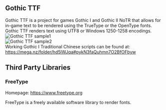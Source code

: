 ## Gothic TTF

Gothic TTF is a project for games Gothic I and Gothic II NoTR that allows for in-game text to be rendered using the TrueType or the OpenType fonts.
Gothic TTF renders text using UTF8 or Windows 1250-1258 encodings.
![Gothic TTF sample1](https://i.ibb.co/ggLcGSF/1.png)  
![Gothic TTF sample2](https://i.ibb.co/MRFSpLp/1.png)  
Working Gothic I Traditional Chinese scripts can be found at: https://mega.nz/folder/hd5lWJqa#pykN3faQuhmn7O2BfOFbyw  

## Third Party Libraries

### FreeType

Homepage: https://www.freetype.org

FreeType is a freely available software library to render fonts.